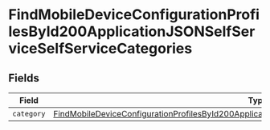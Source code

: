 # FindMobileDeviceConfigurationProfilesById200ApplicationJSONSelfServiceSelfServiceCategories


## Fields

| Field                                                                                                                                                                                                                                 | Type                                                                                                                                                                                                                                  | Required                                                                                                                                                                                                                              | Description                                                                                                                                                                                                                           |
| ------------------------------------------------------------------------------------------------------------------------------------------------------------------------------------------------------------------------------------- | ------------------------------------------------------------------------------------------------------------------------------------------------------------------------------------------------------------------------------------- | ------------------------------------------------------------------------------------------------------------------------------------------------------------------------------------------------------------------------------------- | ------------------------------------------------------------------------------------------------------------------------------------------------------------------------------------------------------------------------------------- |
| `category`                                                                                                                                                                                                                            | [FindMobileDeviceConfigurationProfilesById200ApplicationJSONSelfServiceSelfServiceCategoriesCategory](../../models/operations/findmobiledeviceconfigurationprofilesbyid200applicationjsonselfserviceselfservicecategoriescategory.md) | :heavy_minus_sign:                                                                                                                                                                                                                    | N/A                                                                                                                                                                                                                                   |